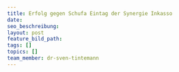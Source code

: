 ```yaml
---
title: Erfolg gegen Schufa Eintag der Synergie Inkasso
date:
seo_beschreibung:
layout: post
feature_bild_path:
tags: []
topics: []
team_member: dr-sven-tintemann
---
```

